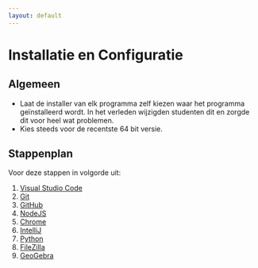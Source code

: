 ```yaml
---
layout: default
---
```

# Installatie en Configuratie

## Algemeen

* Laat de installer van elk programma zelf kiezen waar het programma geïnstalleerd wordt.
  In het verleden wijzigden studenten dit en zorgde dit voor heel wat problemen.
* Kies steeds voor de recentste 64 bit versie.

## Stappenplan

Voor deze stappen in volgorde uit:

1. [Visual Studio Code](/vscode/index.md)
2. [Git](/git/index.md)
3. [GitHub](/github/index.md)
4. [NodeJS](/nodejs/index.md)
5. [Chrome](https://www.google.com/chrome/)
6. [IntelliJ](/intellij/index.md)
7. [Python](/python/index.md)
8. [FileZilla](https://filezilla-project.org/download.php)
9. [GeoGebra](/geogebra/index.md)